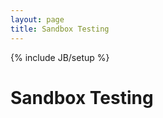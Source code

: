 ```yaml
---
layout: page
title: Sandbox Testing
---
```

{% include JB/setup %}

<script>
$(document).ready(function(){
$("#ajaxcontent").load("http://ncdesigns-studio.com/pages.html","#wrap");
});
</script>
<script>
var stateObj = { foo: "bar" };
history.pushState(stateObj, "page 2", "/test.html");
</script>
<main class="flex-container">
<h1 class="flex-item">
	Sandbox Testing
</h1>
<div class="flex-item" id="ajaxcontent">
</div>
</main>